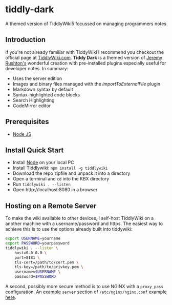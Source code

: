 # tiddly-dark
A themed version of TiddlyWiki5 focussed on managing programmers notes

## Introduction

If you're not already familiar with TiddyWiki I recommend you checkout the official page at [TiddlyWiki.com](https://tiddlywiki.com/). **Tiddy Dark** is a themed version of [Jeremy Rushton's](https://tiddlywiki.com/#JeremyRuston) wonderful creation with pre-installed plugins especially useful for developer notes. In summary:

- Uses the server edition
- Images and binary files managed with the *importToExternalFile* plugin
- Markdown syntax by default
- Syntax-highlighted code blocks
- Search Highlighting
- CodeMirror editor

## Prerequisites

- [Node JS](https://nodejs.org/)

## Install Quick Start

- Install [Node](https://nodejs.org/) on your local PC
- Install Tiddlywiki: `npm install -g tiddlywiki`
- Download the repo zipfile and unpack it into a directory
- Open a terminal and `cd` into the KBX directory
- Run `tiddlywiki . --listen`
- Open http://localhost:8080 in a browser

## Hosting on a Remote Server

To make the wiki available to other devices, I self-host TiddlyWiki on a another machine with a username/password and https. The easiest way to achieve this is to use the options already built into tiddywiki:

```bash
export USERNAME=yourname
export PASSWORD=yourpassword
tiddlywiki . --listen \
    host=0.0.0.0 \
    port=8181 \
    tls-cert=/path/to/cert.pem \
    tls-key=/path/to/privkey.pem \
    username=$USERNAME \
    password=$PASSWORD
```

A second, possibly more secure method is to use NGINX with a `proxy_pass` configuration. An example `server` section of `/etc/nginx/nginx.conf` example [here](https://gist.github.com/ahanniga/eec61a152b7e41687452a1f5535d6636).
